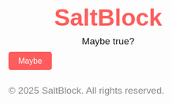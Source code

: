 <!DOCTYPE html>
<html lang="en">
<head>
  <meta charset="UTF-8">
  <meta name="viewport" content="width=device-width, initial-scale=1.0">
  <title>SaltBlock - The Ultimate Meme Coin</title>
  <style>
    * {
      margin: 0;
      padding: 0;
      box-sizing: border-box;
      font-family: Arial, sans-serif;
    }

    body {
      background-color: #1e1e2f;
      color: #e4e4eb;
      display: flex;
      flex-direction: column;
      align-items: center;
      justify-content: center;
      height: 100vh;
      text-align: center;
    }

    header {
      margin-bottom: 20px;
    }

    header h1 {
      font-size: 3rem;
      color: #ff5c5c;
    }

    p {
      font-size: 1.2rem;
      margin: 10px 0;
    }

    .btn {
      margin-top: 20px;
      padding: 10px 20px;
      font-size: 1rem;
      color: #fff;
      background-color: #ff5c5c;
      border: none;
      border-radius: 5px;
      cursor: pointer;
      transition: background-color 0.3s ease;
      text-decoration: none;
    }

    .btn:hover {
      background-color: #e04b4b;
    }

    footer {
      margin-top: 40px;
      font-size: 0.9rem;
      color: #888;
    }
  </style>
</head>
<body>
  <header>
    <h1>SaltBlock</h1>
    <p>Maybe true?</p>
  </header>

  <a href="https://t.me/xwengx" class="btn">Maybe</a>

  <footer>
    <p>&copy; 2025 SaltBlock. All rights reserved.</p>
  </footer>
</body>
</html>
